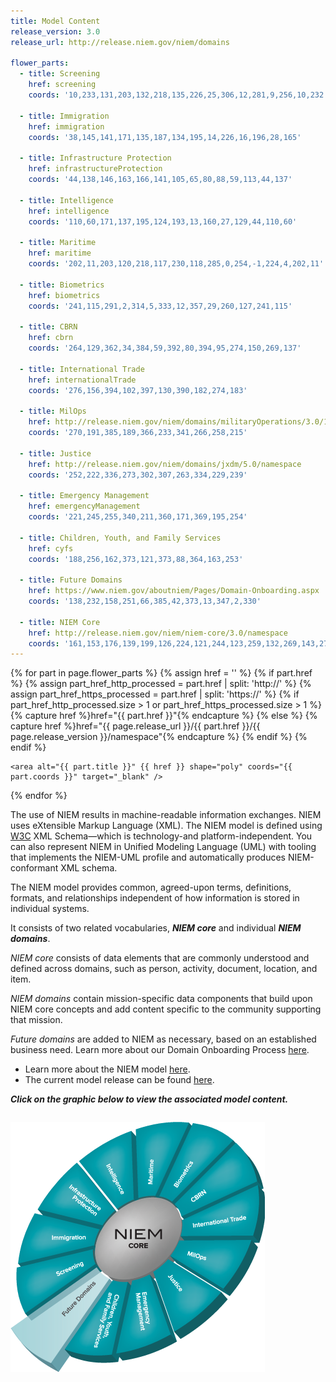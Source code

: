 ```yaml
---
title: Model Content
release_version: 3.0
release_url: http://release.niem.gov/niem/domains

flower_parts:
  - title: Screening
    href: screening
    coords: '10,233,131,203,132,218,135,226,25,306,12,281,9,256,10,232'

  - title: Immigration
    href: immigration
    coords: '38,145,141,171,135,187,134,195,14,226,16,196,28,165'

  - title: Infrastructure Protection
    href: infrastructureProtection
    coords: '44,138,146,163,166,141,105,65,80,88,59,113,44,137'

  - title: Intelligence
    href: intelligence
    coords: '110,60,171,137,195,124,193,13,160,27,129,44,110,60'

  - title: Maritime
    href: maritime
    coords: '202,11,203,120,218,117,230,118,285,0,254,-1,224,4,202,11'

  - title: Biometrics
    href: biometrics
    coords: '241,115,291,2,314,5,333,12,357,29,260,127,241,115'

  - title: CBRN
    href: cbrn
    coords: '264,129,362,34,384,59,392,80,394,95,274,150,269,137'

  - title: International Trade
    href: internationalTrade
    coords: '276,156,394,102,397,130,390,182,274,183'

  - title: MilOps
    href: http://release.niem.gov/niem/domains/militaryOperations/3.0/1/namespace
    coords: '270,191,385,189,366,233,341,266,258,215'

  - title: Justice
    href: http://release.niem.gov/niem/domains/jxdm/5.0/namespace
    coords: '252,222,336,273,302,307,263,334,229,239'

  - title: Emergency Management
    href: emergencyManagement
    coords: '221,245,255,340,211,360,171,369,195,254'

  - title: Children, Youth, and Family Services
    href: cyfs
    coords: '188,256,162,373,121,373,88,364,163,253'

  - title: Future Domains
    href: https://www.niem.gov/aboutniem/Pages/Domain-Onboarding.aspx
    coords: '138,232,158,251,66,385,42,373,13,347,2,330'

  - title: NIEM Core
    href: http://release.niem.gov/niem/niem-core/3.0/namespace
    coords: '161,153,176,139,199,126,224,121,244,123,259,132,269,143,273,157,273,169,270,185,263,200,252,216,239,229,221,242,203,249,185,253,171,252,157,246,146,237,139,225,136,213,135,202,142,180,152,164'
---
```


<map name="flower-model-map" id="flower-model-map">
  {% for part in page.flower_parts %}
    {% assign href = '' %}
    {% if part.href %}
      {% assign part_href_http_processed = part.href | split: 'http://' %}
      {% assign part_href_https_processed = part.href | split: 'https://' %}
      {% if part_href_http_processed.size > 1 or part_href_https_processed.size > 1 %}
        {% capture href %}href="{{ part.href }}"{% endcapture %}
      {% else %}
        {% capture href %}href="{{ page.release_url }}/{{ part.href }}/{{ page.release_version }}/namespace"{% endcapture %}
      {% endif %}
    {% endif %}

    <area alt="{{ part.title }}" {{ href }} shape="poly" coords="{{ part.coords }}" target="_blank" />
  {% endfor %}
</map>

The use of NIEM results in machine-readable information exchanges. NIEM uses eXtensible Markup Language (XML). The NIEM model is defined using [W3C](http://www.w3.org/standards/xml/) XML Schema&mdash;which is technology-and platform-independent. You can also represent NIEM in Unified Modeling Language (UML) with tooling that implements the NIEM-UML profile and automatically produces NIEM-conformant XML schema.

The NIEM model provides common, agreed-upon terms, definitions, formats, and relationships independent of how information is stored in individual systems.

It consists of two related vocabularies, ***NIEM core*** and individual ***NIEM domains***.

*NIEM core* consists of data elements that are commonly understood and defined across domains, such as person, activity, document, location, and item.

*NIEM domains* contain mission-specific data components that build upon NIEM core concepts and add content specific to the community supporting that mission.

*Future domains* are added to NIEM as necessary, based on an established business need. Learn more about our Domain Onboarding Process [here](https://www.niem.gov/aboutniem/Pages/Domain-Onboarding.aspx).

* Learn more about the NIEM model [here](https://www.niem.gov/technical/Pages/The-Model.aspx).
* The current model release can be found [here](http://release.niem.gov/).

***Click on the graphic below to view the associated model content.***

<p style="margin-top: 2em;">
  <img src="./assets/flower-model.png" alt="Flower Model" height="400" width="407" id="flower-model" usemap="#flower-model-map" />
</p>

<script>
$(function() {
  var flowerBase,
      flowerBaseDimensions,
      flowerHover,
      flowerMap,
      flowerOverlay,
      flowerWrap;

  flowerBase = $('#flower-model');
  flowerBaseDimensions = {
    width: flowerBase.attr('width'),
    height: flowerBase.attr('height')
  };

  flowerMap = $(flowerBase.attr('usemap'));

  flowerOverlay = $('<img />', {
    width: flowerBaseDimensions.width,
    height: flowerBaseDimensions.height,
    src: './assets/transparent.png',
    usemap: flowerBase.attr('usemap')
  }).css({
    position: 'absolute',
    left: 0,
    top: 0,
    'z-index': 2
  });

  flowerHover = $('<img />', {
    src: './assets/flower-model-hover.png',
    width: flowerBaseDimensions.width
  }).css({
    position: 'absolute',
    left: 0,
    top: 0,
    'z-index': 1,
    display: 'none',
  });

  flowerWrap = flowerBase.wrapAll('<div />')
    .parent()
    .css({
      height: flowerBaseDimensions.height,
      width: flowerBaseDimensions.width,
      position: 'relative',
      overflow: 'hidden',
    });

  $('area', flowerMap).hover(function() {
    var offset;

    offset = $(this).index() * flowerBaseDimensions.height * -1;

    flowerHover
      .stop(true, true)
      .css('top', offset)
      .fadeIn();
  }, function() {
    flowerHover
      .fadeOut({
        queue: false,
        complete: function() {
          flowerHover.css('top', 0);
        }
      });
  });

  flowerWrap
    .prepend(flowerHover)
    .prepend(flowerOverlay);

  flowerBase.removeAttr('usemap');
});
</script>
